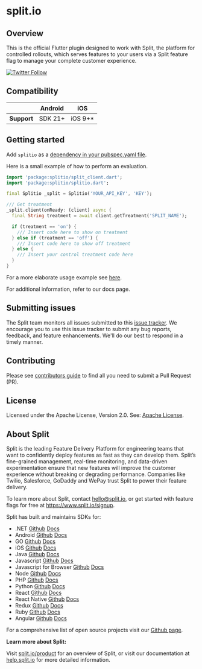 # split.io

## Overview
This is the official Flutter plugin designed to work with Split, the platform for controlled rollouts, which serves features to your users via a Split feature flag to manage your complete customer experience.

[![Twitter Follow](https://img.shields.io/twitter/follow/splitsoftware.svg?style=social&label=Follow&maxAge=1529000)](https://twitter.com/intent/follow?screen_name=splitsoftware)

## Compatibility
|                | Android | iOS      |
|----------------|---------|----------|
| **Support**    | SDK 21+ | iOS 9+*  |

## Getting started

Add `splitio` as a [dependency in your pubspec.yaml file](https://flutter.dev/using-packages/).

Here is a small example of how to perform an evaluation.

```dart
import 'package:splitio/split_client.dart';
import 'package:splitio/splitio.dart';

final Splitio _split = Splitio('YOUR_API_KEY', 'KEY');

/// Get treatment
_split.client(onReady: (client) async {
  final String treatment = await client.getTreatment('SPLIT_NAME');

  if (treatment == 'on') {
    /// Insert code here to show on treatment
  } else if (treatment == 'off') {
    /// Insert code here to show off treatment
  } else {
    /// Insert your control treatment code here
  }
}
```

For a more elaborate usage example see [here](https://github.com/splitio/flutter-sdk-plugin/blob/main/example/lib/main.dart).

For additional information, refer to our docs page.

## Submitting issues

The Split team monitors all issues submitted to this [issue tracker](https://github.com/splitio/flutter-sdk-plugin/issues). We encourage you to use this issue tracker to submit any bug reports, feedback, and feature enhancements. We'll do our best to respond in a timely manner.

## Contributing
Please see [contributors guide](https://github.com/splitio/flutter-sdk-plugin/blob/main/CONTRIBUTORS-GUIDE.md) to find all you need to submit a Pull Request (PR).

## License
Licensed under the Apache License, Version 2.0. See: [Apache License](http://www.apache.org/licenses/).

## About Split

Split is the leading Feature Delivery Platform for engineering teams that want to confidently deploy features as fast as they can develop them. Split’s fine-grained management, real-time monitoring, and data-driven experimentation ensure that new features will improve the customer experience without breaking or degrading performance. Companies like Twilio, Salesforce, GoDaddy and WePay trust Split to power their feature delivery.

To learn more about Split, contact hello@split.io, or get started with feature flags for free at https://www.split.io/signup.

Split has built and maintains SDKs for:

* .NET [Github](https://github.com/splitio/dotnet-client) [Docs](https://help.split.io/hc/en-us/articles/360020240172--NET-SDK)
* Android [Github](https://github.com/splitio/android-client) [Docs](https://help.split.io/hc/en-us/articles/360020343291-Android-SDK)
* GO [Github](https://github.com/splitio/go-client) [Docs](https://help.split.io/hc/en-us/articles/360020093652-Go-SDK)
* iOS [Github](https://github.com/splitio/ios-client) [Docs](https://help.split.io/hc/en-us/articles/360020401491-iOS-SDK)
* Java [Github](https://github.com/splitio/java-client) [Docs](https://help.split.io/hc/en-us/articles/360020405151-Java-SDK)
* Javascript [Github](https://github.com/splitio/javascript-client) [Docs](https://help.split.io/hc/en-us/articles/360020448791-JavaScript-SDK)
* Javascript for Browser [Github](https://github.com/splitio/javascript-browser-client) [Docs](https://help.split.io/hc/en-us/articles/360058730852-Browser-SDK)
* Node [Github](https://github.com/splitio/javascript-client) [Docs](https://help.split.io/hc/en-us/articles/360020564931-Node-js-SDK)
* PHP [Github](https://github.com/splitio/php-client) [Docs](https://help.split.io/hc/en-us/articles/360020350372-PHP-SDK)
* Python [Github](https://github.com/splitio/python-client) [Docs](https://help.split.io/hc/en-us/articles/360020359652-Python-SDK)
* React [Github](https://github.com/splitio/react-client) [Docs](https://help.split.io/hc/en-us/articles/360038825091-React-SDK)
* React Native [Github](https://github.com/splitio/react-native-client) [Docs](https://help.split.io/hc/en-us/articles/4406066357901-React-Native-SDK)
* Redux [Github](https://github.com/splitio/redux-client) [Docs](https://help.split.io/hc/en-us/articles/360038851551-Redux-SDK)
* Ruby [Github](https://github.com/splitio/ruby-client) [Docs](https://help.split.io/hc/en-us/articles/360020673251-Ruby-SDK)
* Angular [Github](https://github.com/splitio/angular-sdk-plugin) [Docs](https://help.split.io/hc/en-us/articles/6495326064397-Angular-utilities)

For a comprehensive list of open source projects visit our [Github page](https://github.com/splitio?utf8=%E2%9C%93&query=%20only%3Apublic%20).

**Learn more about Split:**

Visit [split.io/product](https://www.split.io/product) for an overview of Split, or visit our documentation at [help.split.io](http://help.split.io) for more detailed information.
